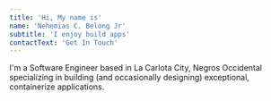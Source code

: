 ```yaml
---
title: 'Hi, My name is'
name: 'Nehemias C. Belong Jr'
subtitle: 'I enjoy build apps'
contactText: 'Get In Touch'
---
```


I'm a Software Engineer based in La Carlota City, Negros Occidental specializing in building (and occasionally designing) exceptional, containerize applications.
